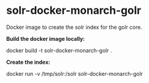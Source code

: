 # solr-docker-monarch-golr
Docker image to create the solr index for the golr core.

**Build the docker image locally:**

docker build -t solr-docker-monarch-golr .

**Create the index:**

docker run -v /tmp/solr:/solr solr-docker-monarch-golr
